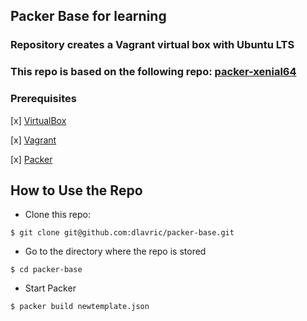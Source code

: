 ## Packer Base for learning

### Repository creates a Vagrant virtual box with Ubuntu LTS

### This repo is based on the following repo: [packer-xenial64](https://github.com/nielsabels/packer-xenial64)

### Prerequisites
[x] [VirtualBox](https://www.virtualbox.org/wiki/Downloads)

[x] [Vagrant](https://www.vagrantup.com/downloads)

[x] [Packer](https://www.packer.io/downloads)

## How to Use the Repo
- Clone this repo:
```shell
$ git clone git@github.com:dlavric/packer-base.git
```

- Go to the directory where the repo is stored
```shell
$ cd packer-base
```

- Start Packer
```shell
$ packer build newtemplate.json
```

